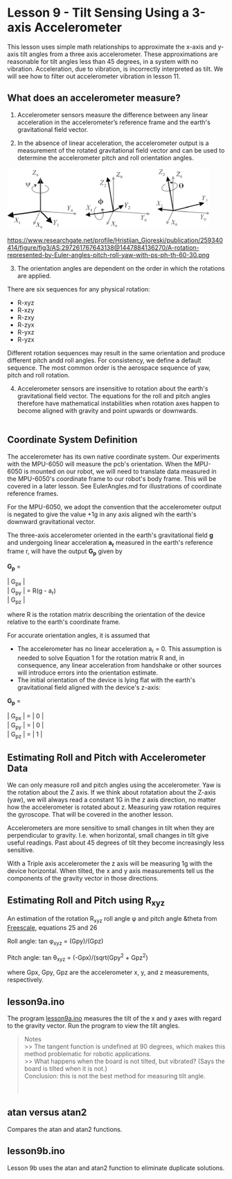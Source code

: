 # Lesson 9 - Tilt Sensing Using a 3-axis Accelerometer

This lesson uses simple math relationships to approximate the x-axis and y-axis tilt angles from a three axis accelerometer. These approximations are reasonable for tilt angles less than 45 degrees, in a system with no vibration. Acceleration, due to vibration, is incorrectly interpreted as tilt. We will see how to filter out accelerometer vibration in lesson 11.


## What does an accelerometer measure?

1. Accelerometer sensors measure the difference between any linear acceleration in the accelerometer’s reference frame and the earth's gravitational field vector.

2. In the absence of linear acceleration, the accelerometer output is a measurement of the rotated gravitational field vector and can be used to determine the accelerometer pitch and roll orientation angles.

![Accelerometer Angles](./images/Euler-angles-pitch-roll-yaw.png "Accelerometer Angles")

https://www.researchgate.net/profile/Hristijan_Gjoreski/publication/259340414/figure/fig3/AS:297261767643138@1447884136270/A-rotation-represented-by-Euler-angles-pitch-roll-yaw-with-ps-ph-th-60-30.png 


3. The orientation angles are dependent on the order in which the rotations are applied. 

There are six sequences for any physical rotation:

- R-xyz
- R-xzy
- R-zxy
- R-zyx
- R-yxz
- R-yzx

Different rotation sequences may result in the same orientation and produce different pitch andd roll angles. For consistency, we define a default sequence. The most common order is the aerospace sequence of yaw, pitch and roll rotation.

4. Accelerometer sensors are insensitive to rotation about the earth's gravitational field vector. The equations for the roll and pitch angles therefore have mathematical instabilities when rotation axes happen to become aligned with gravity and point upwards or downwards.</br></br>

## Coordinate System Definition

The accelerometer has its own native coordinate system. Our experiments with the MPU-6050 will measure the pcb's orientation. When the MPU-6050 is mounted on our robot, we will need to translate data measured in the MPU-6050's coordinate frame to our robot's body frame. This will be covered in a later lesson. See EulerAngles.md for illustrations of coordinate reference frames.

For the MPU-6050, we adopt the convention that the accelerometer output is negated to give the value +1g in any axis aligned wih the earth's downward gravitational vector.

The three-axis accelerometer oriented in the earth's gravitational field **g** and undergoing linear acceleration **a<sub>r</sub>** measured in the earth's reference frame r, will have the output **G<sub>p</sub>** given by

**G<sub>p</sub>** = <br>

| G<sub>px</sub> |<br>
| G<sub>py</sub> |  = R(g - a<sub>r</sub>)<br>
| G<sub>pz</sub> |<br>

where R is the rotation matrix describing the orientation of the device relative to the earth's coordinate frame.

For accurate orientation angles, it is assumed that<br>
- The accelerometer has no linear acceleration a<sub>r</sub> = 0. This assumption is needed to solve Equation 1 for the rotation matrix R and, in consequence, any linear acceleration from handshake or other sources will introduce errors into the orientation estimate.<br>
- The initial orientation of the device is lying flat with the earth's gravitational field aligned with the device's z-axis:

**G<sub>p</sub>** = <br>

| G<sub>px</sub> |  = | 0 |<br>
| G<sub>py</sub> |  = | 0 |<br>
| G<sub>pz</sub> |  = | 1 |<br>


## Estimating Roll and Pitch with Accelerometer Data

We can only measure roll and pitch angles using the accelerometer. Yaw is the rotation about the Z axis. If we think about rotatation about the Z-axis (yaw), we will always read a constant 1G in the z axis direction, no matter how the accelerometer is rotated about z. Measuring yaw rotation requires the gyroscope. That will be covered in the another lesson.

Accelerometers are more sensitive to small changes in tilt when they are perpendicular to gravity. I.e. when horizontal, small changes in tilt give useful readings. Past about 45 degrees of tilt they become increasingly less sensitive. 

With a Triple axis accelerometer the z axis will be measuring 1g with the device horizontal. When tilted, the x and y axis measurements tell us the components of the gravity vector in those directions.


## Estimating Roll and Pitch using R<sub>xyz</sub> 

An estimation of the rotation R<sub>xyz</sub> roll angle &phi; and pitch angle &theta from [Freescale](./datasheets/AN3461.pdf), equations 25 and 26

Roll angle: tan &phi;<sub>xyz</sub> = (Gpy)/(Gpz)

Pitch angle: tan &theta;<sub>xyz</sub> = (-Gpx)/(sqrt(Gpy<sup>2</sup> + Gpz<sup>2</sup>)

where Gpx, Gpy, Gpz are the accelerometer x, y, and z measurements, respectively.



## lesson9a.ino

The program [lesson9a.ino](lesson9a.ino) measures the tilt of the x and y axes with regard to the gravity vector. Run the program to view the tilt angles. 

>Notes<br>
    >> The tangent function is undefined at 90 degrees, which makes this method problematic for robotic applications.<br>
    >> What happens when the board is not tilted, but vibrated? (Says the board is tilted when it is not.)<br>
>Conclusion: this is not the best method for measuring tilt angle.<br>
<br><br>


## atan versus atan2

Compares the atan and atan2 functions.


## lesson9b.ino

Lesson 9b uses the atan and atan2 function to eliminate duplicate solutions.
